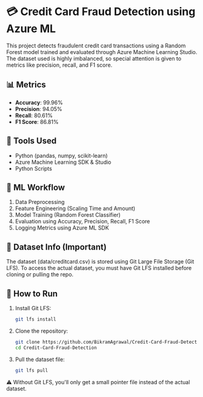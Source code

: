 
# 💳 Credit Card Fraud Detection using Azure ML

This project detects fraudulent credit card transactions using a Random Forest model trained and evaluated through Azure Machine Learning Studio. The dataset used is highly imbalanced, so special attention is given to metrics like precision, recall, and F1 score.

## 📊 Metrics

- **Accuracy**: 99.96%  
- **Precision**: 94.05%  
- **Recall**: 80.61%  
- **F1 Score**: 86.81%  

## 🚀 Tools Used

- Python (pandas, numpy, scikit-learn)
- Azure Machine Learning SDK & Studio
- Python Scripts
  
## 🧠 ML Workflow

1. Data Preprocessing
2. Feature Engineering (Scaling Time and Amount)
3. Model Training (Random Forest Classifier)
4. Evaluation using Accuracy, Precision, Recall, F1 Score
5. Logging Metrics using Azure ML SDK


## 📁 Dataset Info (Important)

The dataset (data/creditcard.csv) is stored using Git Large File Storage (Git LFS).
To access the actual dataset, you must have Git LFS installed before cloning or pulling the repo.

## 🔧 How to Run

1. Install Git LFS:
   ```bash
   git lfs install

2. Clone the repository:
   ```bash
   git clone https://github.com/BikramAgrawal/Credit-Card-Fraud-Detection.git
   cd Credit-Card-Fraud-Detection

3. Pull the dataset file:
   ```bash
   git lfs pull


⚠️ Without Git LFS, you'll only get a small pointer file instead of the actual dataset.


 
